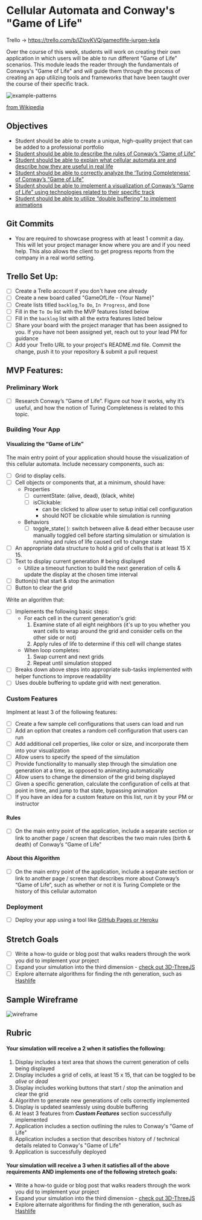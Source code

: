 # Cellular Automata and Conway's "Game of Life"

Trello -> https://trello.com/b/lZIoyKVQ/gameoflife-jurgen-kela

Over the course of this week, students will work on creating their own application in which users will be able to run different "Game of Life" scenarios. This module leads the reader through the fundamentals of Conways's "Game of Life" and will guide them through the process of creating an app utilizing tools and frameworks that have been taught over the course of their specific track.

![example-patterns](https://media.giphy.com/media/4VVZTvTqzRR0BUwNIH/giphy.gif)

[from Wikipedia](https://en.wikipedia.org/wiki/Conway%27s_Game_of_Life#Examples_of_patterns)

## Objectives

- Student should be able to create a unique, high-quality project that can be added to a professional portfolio
- [Student should be able to describe the rules of Conway’s “Game of Life”](objectives/rules-game-life)
- [Student should be able to explain what cellular automata are and describe how they are useful in real life](objectives/explain-describe-ca)
- [Student should be able to correctly analyze the ‘Turing Completeness’ of Conway’s “Game of Life”](objectives/turing-complete)
- [Student should be able to implement a visualization of Conway’s “Game of Life” using technologies related to their specific track](objectives/visualization)
- [Student should be able to utilize “double buffering” to implement animations](objectives/double-buffer)

## Git Commits

- You are required to showcase progress with at least 1 commit a day.
  This will let your project manager know where you are and if you need
  help. This also allows the client to get progress reports from the
  company in a real world setting.

## Trello Set Up:

- [ ] Create a Trello account if you don't have one already
- [ ] Create a new board called "GameOfLife - {Your Name}"
- [ ] Create lists titled `backlog`,`To Do`, `In Progress`, and `Done`
- [ ] Fill in the `To Do` list with the MVP features listed below
- [ ] Fill in the `backlog` list with all the extra features listed below
- [ ] Share your board with the project manager that has been assigned to you. If you have not been assigned yet, reach out to your lead PM for guidance
- [ ] Add your Trello URL to your project's README.md file. Commit the change, push it to your repository & submit a pull request

## MVP Features:

### Preliminary Work

- [ ] Research Conway’s “Game of Life”. Figure out how it works, why it’s useful, and how the notion of Turing Completeness is related to this topic.

### Building Your App

#### Visualizing the “Game of Life”

The main entry point of your application should house the visualization of this cellular automata. Include necessary components, such as:

- [ ] Grid to display cells.
- [ ] Cell objects or components that, at a minimum, should have:
  - Properties
    - [ ] currentState: (alive, dead), (black, white)
    - [ ] isClickable:
      - can be clicked to allow user to setup initial cell configuration
      - should NOT be clickable while simulation is running
  - Behaviors
    - [ ] toggle_state( ): switch between alive & dead either because user manually toggled cell before starting simulation or simulation is running and rules of life caused cell to change state
- [ ] An appropriate data structure to hold a grid of cells that is at least 15 X 15.
- [ ] Text to display current generation # being displayed
  - Utilize a timeout function to build the next generation of cells & update the display at the chosen time interval
- [ ] Button(s) that start & stop the animation
- [ ] Button to clear the grid

Write an algorithm that:

- [ ] Implements the following basic steps:
  - For each cell in the current generation's grid:
    1. Examine state of all eight neighbors (it's up to you whether you want cells to wrap around the grid and consider cells on the other side or not)
    2. Apply rules of life to determine if this cell will change states
  - When loop completes:
    1. Swap current and next grids
    2. Repeat until simulation stopped
- [ ] Breaks down above steps into appropriate sub-tasks implemented with helper functions to improve readability
- [ ] Uses double buffering to update grid with next generation.

### Custom Features

Implment at least 3 of the following features:

- [ ] Create a few sample cell configurations that users can load and run
- [ ] Add an option that creates a random cell configuration that users can run
- [ ] Add additional cell properties, like color or size, and incorporate them into your visualization
- [ ] Allow users to specify the speed of the simulation
- [ ] Provide functionality to manually step through the simulation one generation at a time, as opposed to animating automatically
- [ ] Allow users to change the dimension of the grid being displayed
- [ ] Given a specific generation, calculate the configuration of cells at that point in time, and jump to that state, bypassing animation
- [ ] If you have an idea for a custom feature on this list, run it by your PM or instructor

#### Rules

- [ ] On the main entry point of the application, include a separate section or link to another page / screen that describes the two main rules (birth & death) of Conway’s “Game of Life”

#### About this Algorithm

- [ ] On the main entry point of the application, include a separate section or link to another page / screen that describes more about Conway’s “Game of Life”, such as whether or not it is Turing Complete or the history of this cellular automaton

### Deployment

- [ ] Deploy your app using a tool like [GitHub Pages or Heroku](resources/deployment)

## Stretch Goals

- [ ] Write a how-to guide or blog post that walks readers through the work you did to implement your project
- [ ] Expand your simulation into the third dimension - [check out 3D-ThreeJS](https://github.com/LambdaSchool/3D-ThreeJS)
- [ ] Explore alternate algorithms for finding the nth generation, such as [Hashlife](https://en.wikipedia.org/wiki/Hashlife)

## Sample Wireframe

![wireframe](wireframes/wireframe_1.png)

## Rubric

#### Your simulation will receive a 2 when it satisfies the following:

1.  Display includes a text area that shows the current generation of cells being displayed
2.  Display includes a grid of cells, at least 15 x 15, that can be toggled to be _alive_ or _dead_
3.  Display includes working buttons that start / stop the animation and clear the grid
4.  Algorithm to generate new generations of cells correctly implemented
5.  Display is updated seamlessly using double buffering
6.  At least 3 features from **_Custom Features_** section successfully implemented
7.  Application includes a section outlining the rules to Conway's "Game of Life"
8.  Application includes a section that describes history of / technical details related to Conway's "Game of Life"
9.  Application is successfully deployed

#### Your simulation will receive a 3 when it satisfies all of the above requirements AND implements one of the following stretech goals:

- Write a how-to guide or blog post that walks readers through the work you did to implement your project
- Expand your simulation into the third dimension - [check out 3D-ThreeJS](https://github.com/LambdaSchool/3D-ThreeJS)
- Explore alternate algorithms for finding the nth generation, such as [Hashlife](https://en.wikipedia.org/wiki/Hashlife)
